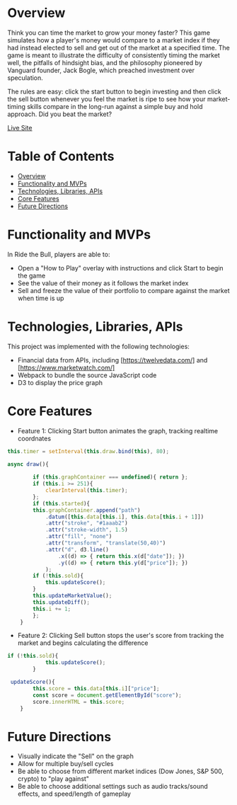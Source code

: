 # Overview

Think you can time the market to grow your money faster? This game simulates how a player's money would compare to a market index if they had instead elected to sell and get out of the market at a specified time. The game is meant to illustrate the difficulty of consistently timing the market well, the pitfalls of hindsight bias, and the philosophy pioneered by Vanguard founder, Jack Bogle, which preached investment over speculation.

The rules are easy: click the start button to begin investing and then click the sell button whenever you feel the market is ripe to see how your market-timing skills compare in the long-run against a simple buy and hold approach. Did you beat the market?

<a href="https://kirbyneaton.github.io/stock_market_game/">Live Site</a>

# Table of Contents
- [Overview](#overview)
- [Functionality and MVPs](#functionality-and-mvps)
- [Technologies, Libraries, APIs](#technologies-libraries-apis)
- [Core Features](#core-features)
- [Future Directions](#future-directions)

# Functionality and MVPs

In Ride the Bull, players are able to:
- Open a "How to Play" overlay with instructions and click Start to begin the game
- See the value of their money as it follows the market index
- Sell and freeze the value of their portfolio to compare against the market when time is up

# Technologies, Libraries, APIs 

This project was implemented with the following technologies:
- Financial data from APIs, including [https://twelvedata.com/] and [https://www.marketwatch.com/]
- Webpack to bundle the source JavaScript code
- D3 to display the price graph

# Core Features

- Feature 1: Clicking Start button animates the graph, tracking realtime coordnates
```javascript
this.timer = setInterval(this.draw.bind(this), 80);
```
```javascript
async draw(){
        
        if (this.graphContainer === undefined){ return };
        if (this.i >= 251){
            clearInterval(this.timer);
        };
        if (this.started){
        this.graphContainer.append("path")
            .datum([this.data[this.i], this.data[this.i + 1]])
            .attr("stroke", "#1aaab2")
            .attr("stroke-width", 1.5)
            .attr("fill", "none")
            .attr("transform", "translate(50,40)")
            .attr("d", d3.line()
                .x((d) => { return this.x(d["date"]); })
                .y((d) => { return this.y(d["price"]); })
            );
        if (!this.sold){
            this.updateScore();
        }
        this.updateMarketValue();
        this.updateDiff();
        this.i += 1;
        };
    }
```

- Feature 2: Clicking Sell button stops the user's score from tracking the market and begins calculating the difference
```javascript
if (!this.sold){
            this.updateScore();
        }
```
```javascript
 updateScore(){
        this.score = this.data[this.i]["price"];
        const score = document.getElementById("score");
        score.innerHTML = this.score;
    }
```

# Future Directions

- Visually indicate the "Sell" on the graph
- Allow for multiple buy/sell cycles
- Be able to choose from different market indices (Dow Jones, S&P 500, crypto) to "play against"
- Be able to choose additional settings such as audio tracks/sound effects, and speed/length of gameplay




